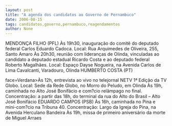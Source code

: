```yaml
---
layout: post
title: "A agenda dos candidatos ao Governo de Pernambuco"
date: 2006-08-15
tags: candidatos,governo,pernambuco,reagendamentos
author: None
---
```


MENDONÇA FILHO (PFL)
Às 19h30, inauguração do comitê do deputado federal Carlos Eduardo Cadoca. Local: Rua Arquimedes de Oliveira, 255, Santo Amaro 
Às 20h30, reunião com lideranças de Olinda, vinculadas ao candidato a deputado estadual Ricardo Costa e ao deputado federal Roberto Magalhães. Local: Espaço Dayse Nogueira, na Avenida Carlos de Lima Cavalcanti, Varadouro, Olinda
HUMBERTO COSTA (PT)

 face=Verdana>Às 12h, entrevista ao vivo no telejornal NETV 1ª Edição da TV Globo. Local: Sede da Rede Globo, no Morro do Peludo, em Olinda 
Às 19h, caminhada no Alto José Bonifácio e com?cio relâmpago no final. Concentração: a partir das 18h, do terminal da rua do Alto do Brasil – Alto José Bonifácio
EDUARDO CAMPOS (PSB)
Às 16h, caminhada no Pina e mini-com?cio na Tribuna 40. Concentração: Largo da Igreja do Pina, na Avenida Herculano Bandeira 
Às 19h, missa de primeiro aniversário da morte de Miguel Arraes  